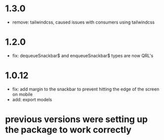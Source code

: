 # 1.3.0

- remove: tailwindcss, caused issues with consumers using tailwindcss

# 1.2.0

- fix: dequeueSnackbar$ and enqueueSnackbar$ types are now QRL's

# 1.0.12

- fix: add margin to the snackbar to prevent hitting the edge of the screen on mobile
- add: export models

# previous versions were setting up the package to work correctly
